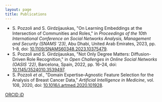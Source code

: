 ```yaml
---
layout: page
title: Publications
---
```


<ul>
    <li>
        <span class="text-black">S. Pozzoli and S. Girdzijauskas, "On Learning Embeddings at the Intersection of Communities and Roles," in <i>Proceedings of the 10th International Conference on Social Networks Analysis, Management and Security (SNAMS &apos;23)</i>, Abu Dhabi, United Arab Emirates, 2023, pp. 1&ndash;8, doi: <a href="https://doi.org/10.1109/SNAMS60348.2023.10375479" target="_blank">10.1109/SNAMS60348.2023.10375479</a>.</span>
    </li>
    <li>
        <span class="text-black">S. Pozzoli and S. Girdzijauskas, "Not Only Degree Matters: Diffusion-Driven Role Recognition," in <i>Open Challenges in Online Social Networks (OASIS &apos;22)</i>, Barcelona, Spain, 2022, pp. 16&ndash;24, doi: <a href="https://doi.org/10.1145/3524010.3539497" target="_blank">10.1145/3524010.3539497</a>.</span>
    </li>
    <li>
        <span class="text-black">S. Pozzoli <i>et al.</i>, "Domain Expertise&ndash;Agnostic Feature Selection for the Analysis of Breast Cancer Data," <i>Artificial Intelligence in Medicine</i>, vol. 108, 2020, doi: <a href="https://doi.org/10.1016/j.artmed.2020.101928" target="_blank">10.1016/j.artmed.2020.101928</a>.</span>
    </li>
</ul>

<i class="fa-brands fa-orcid"></i> <a href="https://orcid.org/0000-0002-6899-6209">ORCID iD</a>
